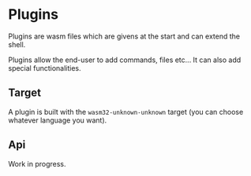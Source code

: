 # Plugins

Plugins are wasm files which are givens at the start and can extend the shell.

Plugins allow the end-user to add commands, files etc... It can also add special functionalities.

## Target

A plugin is built with the `wasm32-unknown-unknown` target (you can choose whatever language you want).

## Api

Work in progress.